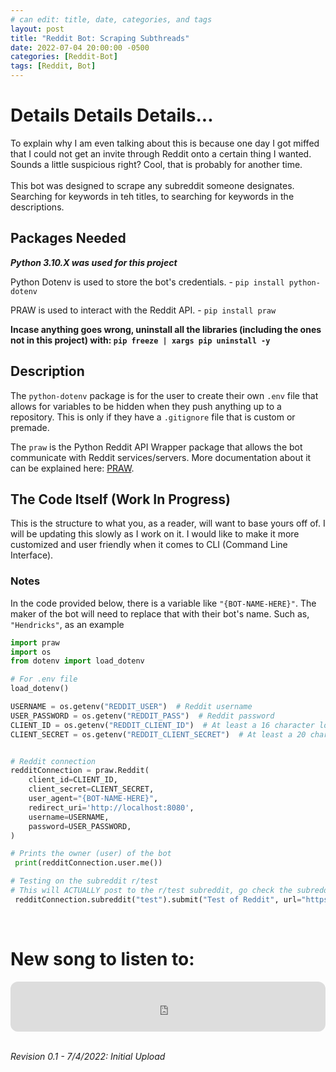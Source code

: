 ```yaml
---
# can edit: title, date, categories, and tags
layout: post
title: "Reddit Bot: Scraping Subthreads"
date: 2022-07-04 20:00:00 -0500
categories: [Reddit-Bot]
tags: [Reddit, Bot]
--- 
```


# Details Details Details...

To explain why I am even talking about this is because one day I got miffed that I could not get an invite through Reddit onto a certain thing I wanted. Sounds a little suspicious right? Cool, that is probably for another time.
<br>
<br>
This bot was designed to scrape any subreddit someone designates. Searching for keywords in teh titles, to searching for keywords in the descriptions.

## Packages Needed
_**Python 3.10.X was used for this project**_

Python Dotenv is used to store the bot's credentials.
    - `pip install python-dotenv`

PRAW is used to interact with the Reddit API.
    - `pip install praw`

__Incase anything goes wrong, uninstall all the libraries (including the ones not in this project) with: `pip freeze | xargs pip uninstall -y`__

## Description

The `python-dotenv` package is for the user to create their own `.env` file that allows for variables to be hidden when they push anything up to a repository. This is only if they have a `.gitignore` file that is custom or premade.
<br>

The `praw` is the Python Reddit API Wrapper package that allows the bot communicate with Reddit services/servers. More documentation about it can be explained here: [PRAW](https://praw.readthedocs.io/en/stable/getting_started/authentication.html#password-flow).

## The Code Itself (Work In Progress)

This is the structure to what you, as a reader, will want to base yours off of. I will be updating this slowly as I work on it. I would like to make it more customized and user friendly when it comes to CLI (Command Line Interface). 

### Notes
In the code provided below, there is a variable like `"{BOT-NAME-HERE}"`. The maker of the bot will need to replace that with their bot's name. Such as, `"Hendricks"`, as an example

```python 
import praw
import os
from dotenv import load_dotenv

# For .env file
load_dotenv()

USERNAME = os.getenv("REDDIT_USER")  # Reddit username
USER_PASSWORD = os.getenv("REDDIT_PASS")  # Reddit password
CLIENT_ID = os.getenv("REDDIT_CLIENT_ID")  # At least a 16 character long string found in the Reddit app
CLIENT_SECRET = os.getenv("REDDIT_CLIENT_SECRET")  # At least a 20 character long string found in the Reddit app


# Reddit connection
redditConnection = praw.Reddit(
    client_id=CLIENT_ID,
    client_secret=CLIENT_SECRET,
    user_agent="{BOT-NAME-HERE}",
    redirect_uri='http://localhost:8080',
    username=USERNAME,
    password=USER_PASSWORD,
)

# Prints the owner (user) of the bot
 print(redditConnection.user.me())

# Testing on the subreddit r/test
# This will ACTUALLY post to the r/test subreddit, go check the subreddit out for a post by your bot.
 redditConnection.subreddit("test").submit("Test of Reddit", url="https://reddit.com")

```
<br>

# New song to listen to:
<iframe style="border-radius:12px" src="https://open.spotify.com/embed/track/3XctWgpqES8k6NcpJuS1jA?utm_source=generator" width="100%" height="80" frameBorder="0" allowfullscreen="" allow="autoplay; clipboard-write; encrypted-media; fullscreen; picture-in-picture"></iframe>

<br>
<br>

_Revision 0.1 - 7/4/2022: Initial Upload_

<br>